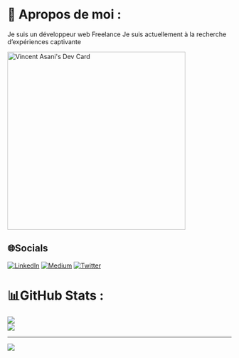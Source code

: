 # 💫 Apropos de moi :

Je suis un développeur  web Freelance
Je suis actuellement à la recherche d’expériences captivante

<a href="https://app.daily.dev/captainvince77"><img src="https://api.daily.dev/devcards/33b7c7713ced44d194da4126194fb976.png?r=fwy" width="400" alt="Vincent Asani's Dev Card"/></a>

## 🌐Socials
[![LinkedIn](https://img.shields.io/badge/LinkedIn-%230077B5.svg?logo=linkedin&logoColor=white)](https://linkedin.com/in/vincent-asani-93673b182) [![Medium](https://img.shields.io/badge/Medium-12100E?logo=medium&logoColor=white)](https://medium.com/@@captainvince) [![Twitter](https://img.shields.io/badge/Twitter-%231DA1F2.svg?logo=Twitter&logoColor=white)](https://twitter.com/vincejs77) 

# 📊GitHub Stats :
![](https://github-readme-streak-stats.herokuapp.com/?user=vincejs77&theme=dark&hide_border=true)<br/>
![](https://github-readme-stats.vercel.app/api/top-langs/?username=vincejs77&theme=dark&hide_border=true&include_all_commits=false&count_private=true&layout=compact)

---
[![](https://visitcount.itsvg.in/api?id=vincejs77&icon=5&color=3)](https://visitcount.itsvg.in)
